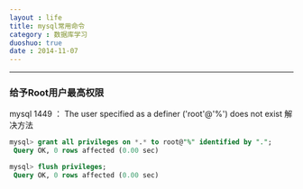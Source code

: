```yaml
---
layout : life
title: mysql常用命令
category : 数据库学习
duoshuo: true
date : 2014-11-07
---
```


<!-- more -->

******

### 给予Root用户最高权限

> 
mysql 1449 ： The user specified as a definer ('root'@'%') does not exist 解决方法

```sql
mysql> grant all privileges on *.* to root@"%" identified by ".";
 Query OK, 0 rows affected (0.00 sec)

mysql> flush privileges;
 Query OK, 0 rows affected (0.00 sec)

```